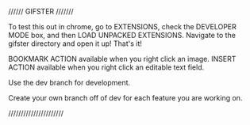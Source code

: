 ////// GIFSTER ///////

To test this out in chrome, go to EXTENSIONS, check the DEVELOPER MODE box, and then LOAD UNPACKED EXTENSIONS. Navigate to the gifster directory and open it up! That's it!

BOOKMARK ACTION available when you right click an image.
INSERT ACTION available when you right click an editable text field.


Use the dev branch for development.

Create your own branch off of dev for each feature you are working on.

//////////////////////
